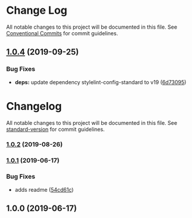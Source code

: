 # Change Log

All notable changes to this project will be documented in this file.
See [Conventional Commits](https://conventionalcommits.org) for commit guidelines.

## [1.0.4](https://gitlab.com/spartanbio-ux/code-styles/compare/@spartanbio/stylelint-config@1.0.3...@spartanbio/stylelint-config@1.0.4) (2019-09-25)


### Bug Fixes

* **deps:** update dependency stylelint-config-standard to v19 ([6d73095](https://gitlab.com/spartanbio-ux/code-styles/commit/6d73095))





# Changelog

All notable changes to this project will be documented in this file. See [standard-version](https://github.com/conventional-changelog/standard-version) for commit guidelines.

### [1.0.2](https://gitlab.com/spartanbio-ux/stylelint-config/compare/v1.0.1...v1.0.2) (2019-08-26)

### [1.0.1](https://gitlab.com/spartanbio-ux/stylelint-config/compare/v1.0.0...v1.0.1) (2019-06-17)


### Bug Fixes

* adds readme ([54cd61c](https://gitlab.com/spartanbio-ux/stylelint-config/commit/54cd61c))



## 1.0.0 (2019-06-17)

